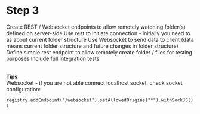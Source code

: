 
# Step 3

Create REST / Websocket endpoints to allow remotely watching folder(s) defined on server-side
Use rest to initiate connection - initially you need to as about current folder structure
Use Websocket to send data to client (data means current folder structure and future changes in folder structure)
Define simple rest endpoint to allow remotely create folder / files for testing purposes
Include full integration tests
<br /><br />

**Tips**<br />
Websocket - if you are not able connect localhost socket, check socket configuration:

```registry.addEndpoint("/websocket").setAllowedOrigins("*").withSockJS();```
